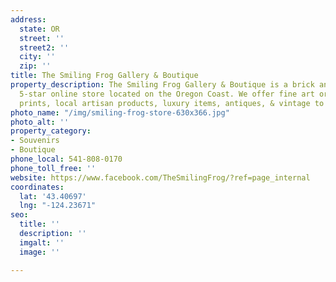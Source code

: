 ```yaml
---
address:
  state: OR
  street: ''
  street2: ''
  city: ''
  zip: ''
title: The Smiling Frog Gallery & Boutique
property_description: The Smiling Frog Gallery & Boutique is a brick and mortar &
  5-star online store located on the Oregon Coast. We offer fine art originals, art
  prints, local artisan products, luxury items, antiques, & vintage to new rarities.
photo_name: "/img/smiling-frog-store-630x366.jpg"
photo_alt: ''
property_category:
- Souvenirs
- Boutique
phone_local: 541-808-0170
phone_toll_free: ''
website: https://www.facebook.com/TheSmilingFrog/?ref=page_internal
coordinates:
  lat: '43.40697'
  lng: "-124.23671"
seo:
  title: ''
  description: ''
  imgalt: ''
  image: ''

---
```

